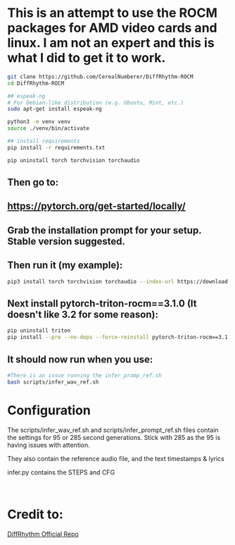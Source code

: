 <h1>This is an attempt to use the ROCM packages for AMD video cards and linux. I am not an expert and this is what I did to get it to work.</h1>

```bash
git clone https://github.com/CerealNumberer/DiffRhythm-ROCM
cd DiffRhythm-ROCM

## espeak-ng
# For Debian-like distribution (e.g. Ubuntu, Mint, etc.)
sudo apt-get install espeak-ng

python3 -m venv venv
source ./venv/bin/activate

## install requirements
pip install -r requirements.txt

pip uninstall torch torchvision torchaudio
```
<h2>Then go to:</h2>
<h2><a href="https://pytorch.org/get-started/locally/">https://pytorch.org/get-started/locally/</a></h2>
<h2>Grab the installation prompt for your setup. Stable version suggested.</h2>
<h2>Then run it (my example):</h2> 
    
```bash
pip3 install torch torchvision torchaudio --index-url https://download.pytorch.org/whl/rocm6.2.4
```

<h2>Next install pytorch-triton-rocm==3.1.0 (It doesn't like 3.2 for some reason):</h2>

```bash
pip uninstall triton
pip install --pre --no-deps --force-reinstall pytorch-triton-rocm==3.1.0 --index-url https://download.pytorch.org/whl/nightly/rocm6.3
```
<h2>It should now run when you use: </h2>

```bash
#There is an issue running the infer_promp_ref.sh
bash scripts/infer_wav_ref.sh
```

<h1>Configuration</h1>

<p>The scripts/infer_wav_ref.sh and scripts/infer_prompt_ref.sh files contain the settings for 95 or 285 second generations. Stick with 285 as the 95 is having issues with attention.</p>
<p>They also contain the reference audio file, and the text timestamps & lyrics </p>
<p>infer.py contains the <bold>STEPS</bold> and <bold>CFG</bold></p>

<br>
<h1>Credit to:</h1>
<a href="https://huggingface.co/ASLP-lab/DiffRhythm">DiffRhythm Official Repo</a> </a>
